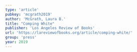 ```yaml
---
type: 'article'
pubkey: 'mcgrath2019'
author: 'McGrath, Laura B.'
title: "Comping White"
publisher: 'Los Angeles Review of Books'
url: 'https://lareviewofbooks.org/article/comping-white/'
group: 'press'
year: 2019
---
```

